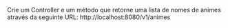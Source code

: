 Crie um Controller e um método que retorne uma lista de nomes
de animes através da seguinte URL:
http://localhost:8080/v1/animes